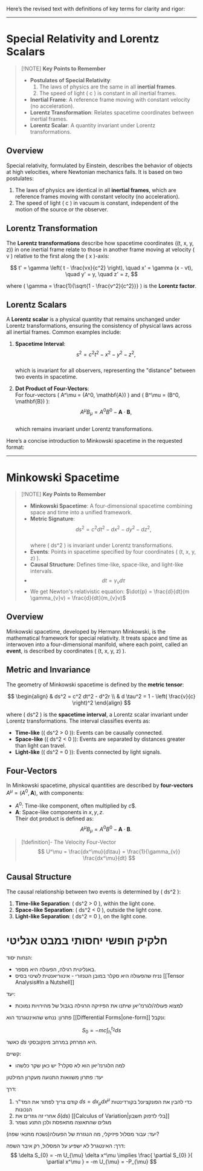 Here’s the revised text with definitions of key terms for clarity and rigor:  

---

# Special Relativity and Lorentz Scalars  

> [!NOTE] **Key Points to Remember**  
> - **Postulates of Special Relativity**:  
>   1. The laws of physics are the same in all **inertial frames**.  
>   2. The speed of light \( c \) is constant in all inertial frames.  
> - **Inertial Frame**: A reference frame moving with constant velocity (no acceleration).  
> - **Lorentz Transformation**: Relates spacetime coordinates between inertial frames.  
> - **Lorentz Scalar**: A quantity invariant under Lorentz transformations.  

## Overview  

Special relativity, formulated by Einstein, describes the behavior of objects at high velocities, where Newtonian mechanics fails. It is based on two postulates:  

1. The laws of physics are identical in all **inertial frames**, which are reference frames moving with constant velocity (no acceleration).  
2. The speed of light \( c \) in vacuum is constant, independent of the motion of the source or the observer.  

## Lorentz Transformation  

The **Lorentz transformations** describe how spacetime coordinates \((t, x, y, z)\) in one inertial frame relate to those in another frame moving at velocity \( v \) relative to the first along the \( x \)-axis:  

$$ 
t' = \gamma \left( t - \frac{vx}{c^2} \right), \quad x' = \gamma (x - vt), \quad y' = y, \quad z' = z, 
$$  

where \( \gamma = \frac{1}{\sqrt{1 - \frac{v^2}{c^2}}} \) is the **Lorentz factor**.  

## Lorentz Scalars  

A **Lorentz scalar** is a physical quantity that remains unchanged under Lorentz transformations, ensuring the consistency of physical laws across all inertial frames. Common examples include:  

1. **Spacetime Interval**:  
   $$ s^2 = c^2t^2 - x^2 - y^2 - z^2, $$  
   which is invariant for all observers, representing the "distance" between two events in spacetime.  

2. **Dot Product of Four-Vectors**:  
   For four-vectors \( A^\mu = (A^0, \mathbf{A}) \) and \( B^\mu = (B^0, \mathbf{B}) \):  
   $$ A^\mu B_\mu = A^0 B^0 - \mathbf{A} \cdot \mathbf{B}, $$  
   which remains invariant under Lorentz transformations.  



Here’s a concise introduction to Minkowski spacetime in the requested format:

---

# Minkowski Spacetime  

> [!NOTE] **Key Points to Remember**  
> - **Minkowski Spacetime**: A four-dimensional spacetime combining space and time into a unified framework.  
> - **Metric Signature**:  
>   $$  
>   ds^2 = c^2 dt^2 - dx^2 - dy^2 - dz^2,  
>   $$  
>   where \( ds^2 \) is invariant under Lorentz transformations.  
> - **Events**: Points in spacetime specified by four coordinates \( (t, x, y, z) \).  
> - **Causal Structure**: Defines time-like, space-like, and light-like intervals.  
> - $$d t = \gamma_{v} d\tau$$
> - We get Newton's relativistic equation: $\dot{p} = \frac{d}{dt}(m \gamma_{v}v) = \frac{d}{dt}(m_{v}v)$

## Overview  

Minkowski spacetime, developed by Hermann Minkowski, is the mathematical framework for special relativity. It treats space and time as interwoven into a four-dimensional manifold, where each point, called an **event**, is described by coordinates \( (t, x, y, z) \).  

## Metric and Invariance  

The geometry of Minkowski spacetime is defined by the **metric tensor**:  

$$  
\begin{align}
 & ds^2 = c^2 dt^2 - d^2r \\
 & d \tau^2 = 1 - \left( \frac{v}{c} \right)^2
\end{align}
$$  

where \( ds^2 \) is the **spacetime interval**, a Lorentz scalar invariant under Lorentz transformations. The interval classifies events as:  
- **Time-like** (\( ds^2 > 0 \)): Events can be causally connected.  
- **Space-like** (\( ds^2 < 0 \)): Events are separated by distances greater than light can travel.  
- **Light-like** (\( ds^2 = 0 \)): Events connected by light signals.  

## Four-Vectors  

In Minkowski spacetime, physical quantities are described by **four-vectors** $A^\mu = (A^0, \mathbf{A})$, with components:  
- $A^0$: Time-like component, often multiplied by $c$$.  
- $\mathbf{A}$: Space-like components in $x, y, z$.  
Their dot product is defined as:  
$$  
A^\mu B_\mu = A^0 B^0 - \mathbf{A} \cdot \mathbf{B}.  
$$
> [!definition]- The Velocity Four-Vector
> $$
> U^\mu = \frac{dx^\mu}{d\tau} = \frac{1}{\gamma_{v}} \frac{dx^\mu}{dt}
> $$
## Causal Structure  

The causal relationship between two events is determined by \( ds^2 \):  
1. **Time-like Separation**: \( ds^2 > 0 \), within the light cone.  
2. **Space-like Separation**: \( ds^2 < 0 \), outside the light cone.  
3. **Light-like Separation**: \( ds^2 = 0 \), on the light cone.  

# חלקיק חופשי יחסותי במבט אנליטי

הנחות יסוד:
- באנליטית רגילה, הפעולה היא מספר.
- נניח שהפעולה היא סקלר במובן הטנזורי - אינווריאנטית לשינוי בסיס [[Tensor Analysis#In a Nutshell]]

יעד:
- למצוא פעולה/לגרנז'יאן שיתנו את הפיזיקה הרגילה בגבול של מהירויות נמוכות

פתרון:
ננחש שהאינטגרנד הוא [[Differential Forms|one-form]] ונקבל:

$$
S_0 = -mc \int_{t_{1}}^{t_{2}}ds
$$
כאשר $ds$ היא המרחק במרחב מינקובסקי. 

קשיים:
- למה הלגרנז'יאן הוא לא סקלר? יש כאן שקר כלשהו


יעד: פתרון משוואות התנועה מעקרון המילטון

דרך: 
1. קודם צריך לפתור את המד"ר  $ds = dx_{\mu}dx^{\mu}$  כדי להבין את הפונקציונל בקורדינטות הנכונות
2. אחרי זה גוזרים את  $\delta(ds)$ [[Calculus of Variation|בלי לדפוק חשבון]]
3. מגלים שהתאוצה מתאפסת ולכן התנע נשמר

יעד: עבור מסלול פיזיקלי, מה הנגזרת של הפעולה(נשכח מתנאי שפה)?

דרך: האינטגרל לא ישפיע על המסלול, רק איבר השפה:
$$
\delta S_{0} = -m U_{\mu} \delta x^\mu \implies \frac{ \partial S_{0} }{ \partial x^\mu }  = -m U_{\mu} = -P_{\mu}
$$

